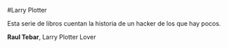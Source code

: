 #Larry Plotter

Esta serie de libros cuentan la historia de un hacker de los que hay pocos.

**Raul Tebar**, Larry Plotter Lover
